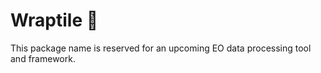 # Wraptile 🦖

This package name is reserved for 
an upcoming EO data processing tool and framework.
